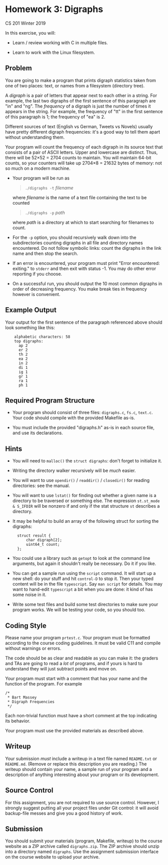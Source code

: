 # Homework 3: Digraphs
CS 201 Winter 2019

In this exercise, you will:

* Learn / review working with C in multiple files.

* Learn to work with the Linux filesystem.

## Problem

You are going to make a program that prints digraph
statistics taken from one of two places: text, or names from
a filesystem (directory tree).

A *digraph* is a pair of letters that appear next to each
other in a string. For example, the last two digraphs of the
first sentence of this paragraph are "in" and "ng". The
*frequency* of a digraph is just the number of times it
appears in the string. For example, the frequency of "tt" in
the first sentence of this paragraph is 1; the frequency of
"ea" is 2.

Different sources of text (English vs German, Tweets vs
Novels) usually have pretty different digraph frequencies:
it's a good way to tell them apart without understanding
them.

Your program will count the frequency of each digraph in its
source text that consists of a pair of ASCII letters. Upper
and lowercase are distinct. Thus, there will be 52×52 = 2704
counts to maintain. You will maintain 64-bit counts, so your
counters will take up 2704×8 = 21632 bytes of memory: not so
much on a modern machine.

* Your program will be run as

  > `./digraphs -t` *filename*

  where *filename* is the name of a text file containing the
  text to be counted

  > `./digraphs -p` *path*

  where *path* is a directory at which to start searching
  for filenames to count.

* For the `-p` option, you should recursively walk down into
  the subdirectories counting digraphs in all file and
  directory names encountered. Do not follow symbolic links:
  count the digraphs in the link name and then stop the
  search.

* If an error is encountered, your program must print "Error
  encountered: exiting." to `stderr` and then exit with
  status -1. You may do other error reporting if you choose.

* On a successful run, you should output the 10 most common
  digraphs in order of decreasing frequency. You make break
  ties in frequency however is convenient.

## Example Output

Your output for the first sentence of the paragraph
referenced above should look something like this:

        alphabetic characters: 58
        top digraphs:
          ap 2
          er 2
          th 2
          ea 2
          in 2
          di 1
          ig 1
          gr 1
          ra 1
          ph 1

## Required Program Structure

* Your program should consist of three files: `digraphs.c`,
  `fs.c`, `text.c`. Your code should compile with the
  provided Makefile as-is.

* You must include the provided "digraphs.h" as-is in each
  source file, and use its declarations.

## Hints

* You will need to `malloc()` the `struct digraphs`: don't
  forget to initialize it.

* Writing the directory walker recursively will be *much*
  easier.

* You will want to use `opendir()` / `readdir()` /
  `closedir()` for reading directories: see the manual.

* You will want to use `lstat()` for finding out whether a
  given name is a directory to be traversed or something
  else. The expression `st.st_mode & S_IFDIR` will be
  nonzero if and only if the stat structure `st` describes
  a directory.

* It may be helpful to build an array of the following struct
  for sorting the digraphs:

        struct result {
            char digraph[2];
            uint64_t count;
        };

* You could use a library such as `getopt` to look at the
  command line arguments, but again it shouldn't really be
  necessary. Do it if you like.

* You can get a sample run using the `script` command. It
  will start up a new shell: do your stuff and hit
  `control-D` to stop it. Then your typed content will be in
  the file `typescript`. Say `man script` for details.  You
  may want to hand-edit `typescript` a bit when you are
  done: it kind of has some noise in it.

* Write some test files and build some test directories to
  make sure your program works.  We will be testing your
  code, so you should too.

## Coding Style

Please name your program `prtest.c`.  Your program must be
formatted according to the course coding guidelines. It must
be valid C11 and compile without warnings or errors.

The code should be as clear and readable as you can make it:
the graders and TAs are going to read a *lot* of programs,
and if yours is hard to understand they will just subtract
points and move on.

Your program must start with a comment that has your name and
the function of the program. For example

    /*
     * Bart Massey
     * Digraph Frequencies
     */

Each non-trivial function must have a short comment at
the top indicating its behavior.

Your program must use the provided materials as described above.

## Writeup

Your submission *must* include a writeup in a text file
named `README.txt` or `README.md`. (Remove or replace this
description you are reading.)  The writeup should contain
your name, a sample run of your program and a description of
anything interesting about your program or its development.

## Source Control

For this assignment, you are not required to use source
control. However, I strongly suggest putting all your
project files under Git control: it will avoid
backup-file messes and give you a good history of work.

## Submission

You should submit your materials (program, Makefile,
writeup) to the course website as a ZIP archive called
`digraphs.zip`. The ZIP archive should unzip into a directory
named `digraphs`. Use the assignment submission interface on
the course website to upload your archive.
